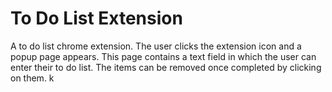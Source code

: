 # To Do List Extension
A to do list chrome extension. The user clicks the extension icon and a popup page appears. This page contains a text field in which the user can enter their to do list. The items can be removed once completed by clicking on them. 
k
